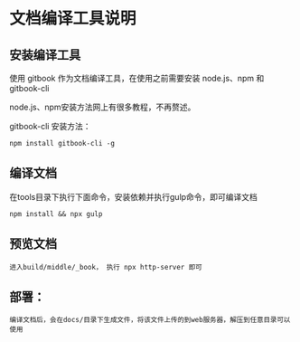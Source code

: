 # 文档编译工具说明

## 安装编译工具
使用 gitbook 作为文档编译工具，在使用之前需要安装 node.js、npm 和 gitbook-cli

node.js、npm安装方法网上有很多教程，不再赘述。

gitbook-cli 安装方法：

    npm install gitbook-cli -g

## 编译文档

在tools目录下执行下面命令，安装依赖并执行gulp命令，即可编译文档

    npm install && npx gulp

## 预览文档

    进入build/middle/_book， 执行 npx http-server 即可

## 部署：
    编译文档后，会在docs/目录下生成文件，将该文件上传的到web服务器，解压到任意目录可以使用
